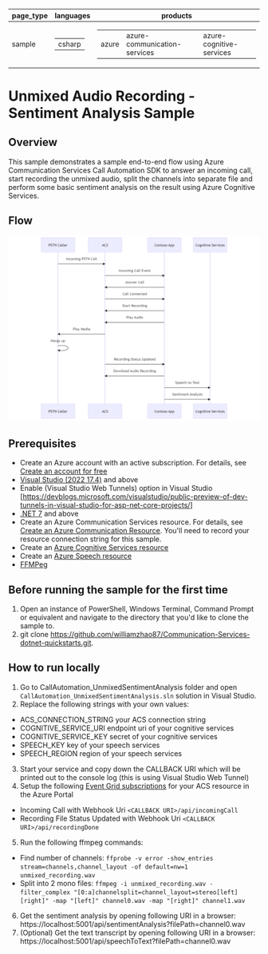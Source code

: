 ﻿|page_type|languages|products
|---|---|---|
|sample|<table><tr><td>csharp</tr></td></table>|<table><tr><td>azure</td><td>azure-communication-services</td><td>azure-cognitive-services</td></tr></table>|

# Unmixed Audio Recording - Sentiment Analysis Sample

## Overview
This sample demonstrates a sample end-to-end flow using Azure Communication Services Call Automation SDK 
to answer an incoming call, start recording the unmixed audio, split the channels into separate file
and perform some basic sentiment analysis on the result using Azure Cognitive Services.

## Flow
![Flow](./images/unmixed_demo.png)

## Prerequisites
- Create an Azure account with an active subscription. For details, see [Create an account for free](https://azure.microsoft.com/free/)
- [Visual Studio (2022 17.4)](https://visualstudio.microsoft.com/vs/) and above
- Enable (Visual Studio Web Tunnels) option in Visual Studio [https://devblogs.microsoft.com/visualstudio/public-preview-of-dev-tunnels-in-visual-studio-for-asp-net-core-projects/]
- [.NET 7](https://dotnet.microsoft.com/en-us/download/dotnet/7.0) and above
- Create an Azure Communication Services resource. For details, see [Create an Azure Communication Resource](https://docs.microsoft.com/azure/communication-services/quickstarts/create-communication-resource). You'll need to record your resource connection string for this sample.
- Create an [Azure Cognitive Services resource](https://azure.microsoft.com/en-us/products/cognitive-services/)
- Create an [Azure Speech resource](https://azure.microsoft.com/en-us/products/cognitive-services/speech-services/)
- [FFMPeg](https://ffmpeg.org/download.html)

## Before running the sample for the first time
1. Open an instance of PowerShell, Windows Terminal, Command Prompt or equivalent and navigate to the directory that you'd like to clone the sample to.
2. git clone https://github.com/williamzhao87/Communication-Services-dotnet-quickstarts.git.

## How to run locally
1. Go to CallAutomation_UnmixedSentimentAnalysis folder and open `CallAutomation_UnmixedSentimentAnalysis.sln` solution in Visual Studio.
2. Replace the following strings with your own values:
  - ACS_CONNECTION_STRING your ACS connection string
  - COGNITIVE_SERVICE_URI endpoint uri of your cognitive services
  - COGNITIVE_SERVICE_KEY secret of your cognitive services
  - SPEECH_KEY key of your speech services
  - SPEECH_REGION region of your speech services
3. Start your service and copy down the CALLBACK URI which will be printed out to the console log (this is using Visual Studio Web Tunnel)
4. Setup the following [Event Grid subscriptions](https://learn.microsoft.com/en-us/azure/event-grid/event-schema-communication-services) for your ACS resource in the Azure Portal
  - Incoming Call with Webhook Uri `<CALLBACK URI>/api/incomingCall`
  - Recording File Status Updated with Webhook Uri `<CALLBACK URI>/api/recordingDone`
5. Run the following ffmpeg commands:
  - Find number of channels: `ffprobe -v error -show_entries stream=channels,channel_layout -of default=nw=1 unmixed_recording.wav`
  - Split into 2 mono files: `ffmpeg -i unmixed_recording.wav -filter_complex "[0:a]channelsplit=channel_layout=stereo[left][right]" -map "[left]" channel0.wav -map "[right]" channel1.wav`
6. Get the sentiment analysis by opening following URI in a browser: https://localhost:5001/api/sentimentAnalysis?filePath=channel0.wav
7. (Optional) Get the text transcript by opening following URI in a browser: https://localhost:5001/api/speechToText?filePath=channel0.wav